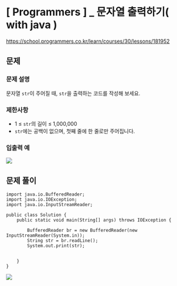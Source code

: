 # [ Programmers ] _ 문자열 출력하기( with java )
https://school.programmers.co.kr/learn/courses/30/lessons/181952
## 문제 
### 문제 설명
문자열 `str`이 주어질 때, `str`을 출력하는 코드를 작성해 보세요.

### 제한사항
- 1 ≤ `str`의 길이 ≤ 1,000,000
- `str`에는 공백이 없으며, 첫째 줄에 한 줄로만 주어집니다.

### 입출력 예
![](https://i.imgur.com/4FThLrv.png)




## 문제 풀이
```
import java.io.BufferedReader;
import java.io.IOException;
import java.io.InputStreamReader;

public class Solution {
    public static void main(String[] args) throws IOException {
        
        BufferedReader br = new BufferedReader(new InputStreamReader(System.in));
        String str = br.readLine();
        System.out.print(str);
    
                  
    }
}
```
![](https://i.imgur.com/yfWkjGq.png)
